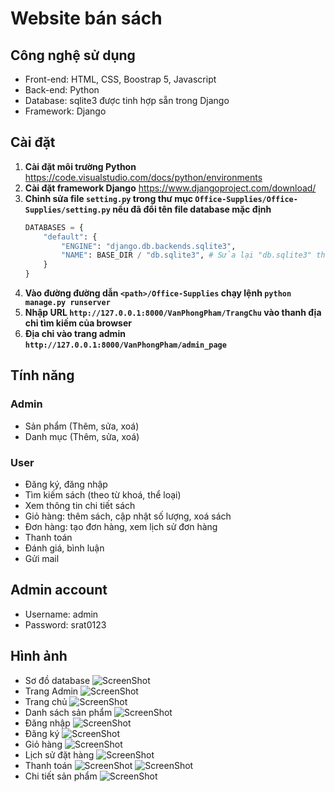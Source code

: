 # Website bán sách
## Công nghệ sử dụng
- Front-end: HTML, CSS, Boostrap 5, Javascript
- Back-end: Python
- Database: sqlite3 được tinh hợp sẵn trong Django
- Framework: Django
## Cài đặt
1. **Cài đặt môi trường Python** https://code.visualstudio.com/docs/python/environments
2. **Cài đặt framework Django** https://www.djangoproject.com/download/
3. **Chỉnh sửa file `setting.py` trong thư mục `Office-Supplies/Office-Supplies/setting.py` nếu đã đổi tên file database mặc định** 
    ```Python
    DATABASES = {
        "default": {
            "ENGINE": "django.db.backends.sqlite3",
            "NAME": BASE_DIR / "db.sqlite3", # Sửa lại "db.sqlite3" thành tên database mới
        }
    }
    ```
4. **Vào đường đường dẫn `<path>/Office-Supplies` chạy lệnh `python manage.py runserver`**
5. **Nhập URL `http://127.0.0.1:8000/VanPhongPham/TrangChu` vào thanh địa chỉ tìm kiếm của browser**
6. **Địa chỉ vào trang admin `http://127.0.0.1:8000/VanPhongPham/admin_page`**
## Tính năng
### Admin
- Sản phẩm (Thêm, sửa, xoá)
- Danh mục (Thêm, sửa, xoá)
### User
- Đăng ký, đăng nhập
- Tìm kiếm sách (theo từ khoá, thể loại)
- Xem thông tin chi tiết sách
- Giỏ hàng: thêm sách, cập nhật số lượng, xoá sách
- Đơn hàng: tạo đơn hàng, xem lịch sử đơn hàng
- Thanh toán
- Đánh giá, bình luận
- Gửi mail
## Admin account
- Username: admin
- Password: srat0123
## Hình ảnh
- Sơ đồ database
![ScreenShot](static/ScreenShot/Screenshot%202024-08-11%20231408.png)
- Trang Admin
![ScreenShot](static/ScreenShot/Danh-sách-sản-phẩm.png)
- Trang chủ
![ScreenShot](static/ScreenShot/Trang-chủ.png)
- Danh sách sản phẩm
![ScreenShot](static/ScreenShot/Danh-sách-sản-phẩm1.png)
- Đăng nhập
![ScreenShot](static/ScreenShot/Screenshot%202024-08-11%20231807.png)
- Đăng ký
![ScreenShot](static/ScreenShot/Screenshot%202024-08-11%20231822.png)
- Giỏ hàng
![ScreenShot](static/ScreenShot/Screenshot%202024-08-11%20232030.png)
- Lịch sử đặt hàng
![ScreenShot](static/ScreenShot/Screenshot%202024-08-11%20232042.png)
- Thanh toán
![ScreenShot](static/ScreenShot/Screenshot%202024-08-11%20232056.png)
![ScreenShot](static/ScreenShot/Screenshot%202024-08-11%20232128.png)
- Chi tiết sản phẩm
![ScreenShot](static/ScreenShot/Chi-Tiết-Sản-Phẩm.png)